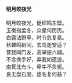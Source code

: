 #### 明月皎夜光

明月皎夜光，促织鸣东壁。  
玉衡指孟冬，众星何历历。  
白露沾野草，时节忽复易。  
秋蝉鸣树间，玄鸟逝安适？  
昔我同门友，高举振六翮。  
不念携手好，弃我如遗迹。  
南箕北有斗，牵牛不负轭。  
良无盘石固，虚名复何益？